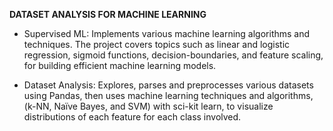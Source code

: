 **DATASET ANALYSIS FOR MACHINE LEARNING**

- Supervised ML: Implements various machine learning algorithms and techniques. The project covers topics such as linear and logistic regression, sigmoid functions, decision-boundaries, and feature scaling, for building efficient machine learning models.

- Dataset Analysis: Explores, parses and preprocesses various datasets using Pandas, then uses machine learning techniques and algorithms, (k-NN, Naïve Bayes, and SVM) with sci-kit learn, to visualize distributions of each feature for each class involved.

